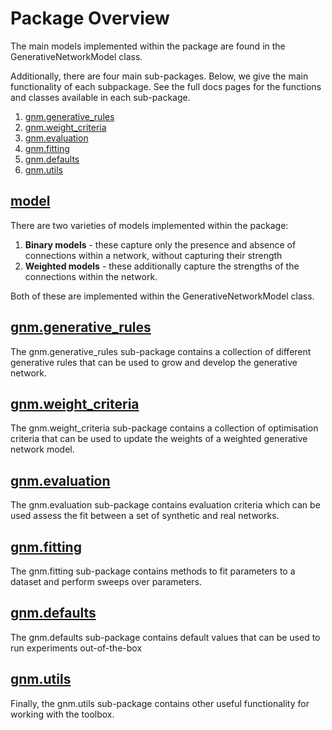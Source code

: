 # Package Overview

The main models implemented within the package are found in the GenerativeNetworkModel class. 

Additionally, there are four main sub-packages. 
Below, we give the main functionality of each subpackage. 
See the full docs pages for the functions and classes available in each sub-package.  

1. [gnm.generative_rules](#gnmgenerative_rules)
2. [gnm.weight_criteria](#gnmweight_criteria)
3. [gnm.evaluation](#gnmevaluation)
4. [gnm.fitting](#gnmfitting)
5. [gnm.defaults](#gnmdefaults)
6. [gnm.utils](#gnmutils)

## [model](model.md)

There are two varieties of models implemented within the package:

1. **Binary models** - these capture only the presence and absence of connections within a network, without capturing their strength
2. **Weighted models** - these additionally capture the strengths of the connections within the network. 

Both of these are implemented within the GenerativeNetworkModel class. 

## [gnm.generative_rules](generative-rules.md)

The gnm.generative_rules sub-package contains a collection of different generative rules that can be used to grow and develop the generative network. 

## [gnm.weight_criteria](weight-criteria.md)

The gnm.weight_criteria sub-package contains a collection of optimisation criteria that can be used to update the weights of a weighted generative network model.

## [gnm.evaluation](evaluation.md)

The gnm.evaluation sub-package contains evaluation criteria which can be used assess the fit between a set of synthetic and real networks.  

## [gnm.fitting](fitting.md)

The gnm.fitting sub-package contains methods to fit parameters to a dataset and perform sweeps over parameters.

## [gnm.defaults](defaults.md)

The gnm.defaults sub-package contains default values that can be used to run experiments out-of-the-box

## [gnm.utils](utils.md)

Finally, the gnm.utils sub-package contains other useful functionality for working with the toolbox. 